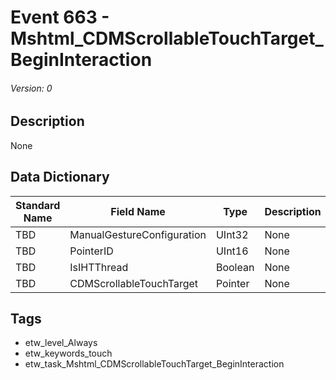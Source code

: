 # Event 663 - Mshtml_CDMScrollableTouchTarget_BeginInteraction
###### Version: 0

## Description
None

## Data Dictionary
|Standard Name|Field Name|Type|Description|Sample Value|
|---|---|---|---|---|
|TBD|ManualGestureConfiguration|UInt32|None|`None`|
|TBD|PointerID|UInt16|None|`None`|
|TBD|IsIHTThread|Boolean|None|`None`|
|TBD|CDMScrollableTouchTarget|Pointer|None|`None`|

## Tags
* etw_level_Always
* etw_keywords_touch
* etw_task_Mshtml_CDMScrollableTouchTarget_BeginInteraction